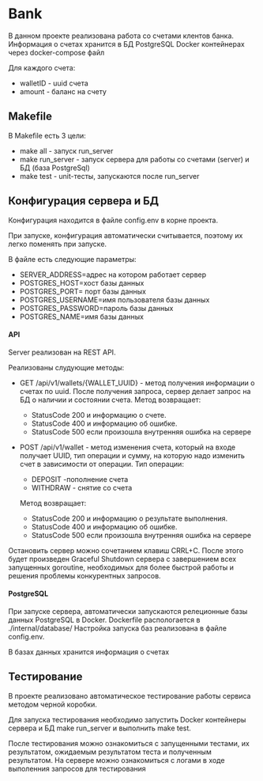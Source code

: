 # Bank

В данном проекте реализована работа со счетами клентов банка. 
Информация о счетах хранится в БД PostgreSQL Docker контейнерах через docker-compose файл

Для каждого счета:
- walletID - uuid счета 
- amount - баланс на счету 

## Makefile

В Makefile есть 3 цели:
- make all - запуск run_server
- make run_server - запуск сервера для работы со счетами (server) и БД (база PostgreSql)
- make test - unit-тесты, запускаются после run_server


## Конфигурация сервера и БД

Конфигурация находится в файле config.env в корне проекта.

При запуске, конфигурация автоматически считывается, поэтому их легко поменять при запуске.

В файле есть следующие параметры:
- SERVER_ADDRESS=адрес на котором работает сервер
- POSTGRES_HOST=хост базы данных
- POSTGRES_PORT= порт базы данных
- POSTGRES_USERNAME=имя пользователя базы данных
- POSTGRES_PASSWORD=пароль базы данных
- POSTGRES_NAME=имя базы данных

#### API

Server реализован на REST API. 

Реализованы слудующие методы:

- GET /api/v1/wallets/{WALLET_UUID} - метод получения информации о счетах по uuid.
После получения запроса, сервер делает запрос на БД о наличии и состоянии счета.
  Метод возвращает:
  - StatusCode 200 и информацию о счете.
  - StatusCode 400 и информацию об ошибке.
  - StatusCode 500 если произошла внутренняя ошибка на сервере

- POST /api/v1/wallet - метод изменения счета, который на входе получает UUID, тип операции и сумму, на которую надо изменить счет в зависимости от операции.
  Тип операции:
  - DEPOSIT -пополнение счета
  - WITHDRAW - снятие со счета
  
  Метод возвращает:
  - StatusCode 200 и информацию о результате выполнения.
  - StatusCode 400 и информацию об ошибке.
  - StatusCode 500 если произошла внутренняя ошибка на сервере

Остановить сервер можно сочетанием клавиш CRRL+C. После этого будет произведен Graceful Shutdown сервера c завершением всех запущенных goroutine, необходимых для более быстрой работы и решения проблемы конкурентных запросов.


#### PostgreSQL

При запуске сервера, автоматически запускаются релеционные базы данных PostgreSQL в Docker. 
Dockerfile распологается в ./internal/database/
Настройка запуска баз реализована в файле config.env. 

В базах данных хранится информация о счетах

## Тестирование

В проекте реализовано автоматическое тестирование работы сервиса методом черной коробки.

Для запуска тестирования необходимо запустить Docker контейнеры сервера и БД make run_server и выполнить make test.

После тестирования можно ознакомиться с запущенными тестами, их результатом, ожидаемым результатом теста и полученным результатом. На сервере можно ознакомиться с логами в ходе выполенния запросов для тестирования